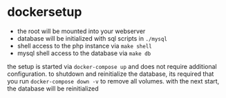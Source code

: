 # dockersetup

- the root will be mounted into your webserver
- database will be initialized with sql scripts in `./mysql`
- shell access to the php instance via `make shell`
- mysql shell access to the database via `make db`


the setup is started via `docker-compose up` and does not require additional configuration. to shutdown and reinitialize the database, its required that you run `docker-compose down -v` to remove all volumes. with the next start, the database will be reinitialized
